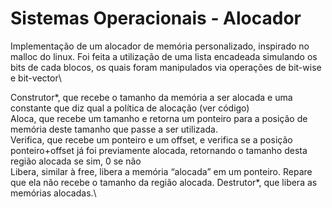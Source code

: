 # Sistemas Operacionais - Alocador

Implementação de um alocador de memória personalizado, inspirado no malloc do linux. Foi feita a utilização de uma lista encadeada simulando os bits de cada blocos, os quais foram manipulados via operações de bit-wise e bit-vector\

Construtor*, que recebe o tamanho da memória a ser alocada e uma constante que diz qual a política de alocação (ver código)\
Aloca, que recebe um tamanho e retorna um ponteiro para a posição de memória deste tamanho que passe a ser utilizada.\
Verifica, que recebe um ponteiro e um offset, e verifica se a posição ponteiro+offset já foi previamente alocada, retornando o tamanho desta região alocada se sim, 0 se não\
Libera, similar à free, libera a memória “alocada” em um ponteiro. Repare que ela não recebe o tamanho da região alocada.
Destrutor*, que libera as memórias alocadas.\
